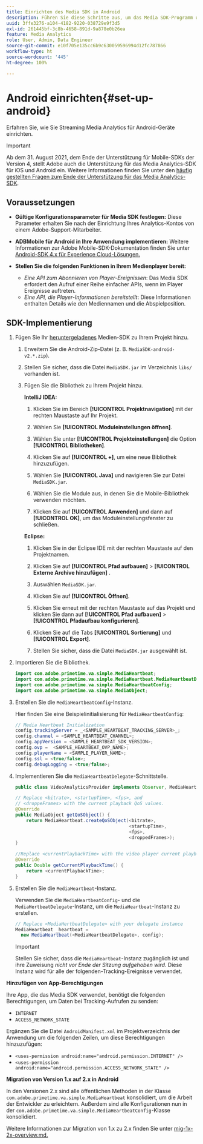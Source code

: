 ```yaml
---
title: Einrichten des Media SDK in Android
description: Führen Sie diese Schritte aus, um das Media SDK-Programm unter Android einzurichten.
uuid: 3ffe3276-a104-4182-9220-038729e9f3d5
exl-id: 261445bf-3c8b-4658-891d-9a878e0b26ea
feature: Media Analytics
role: User, Admin, Data Engineer
source-git-commit: e10f705e135cc6b9c630059596994d12fc787866
workflow-type: ht
source-wordcount: '445'
ht-degree: 100%

---
```


# Android einrichten{#set-up-android}

Erfahren Sie, wie Sie Streaming Media Analytics für Android-Geräte einrichten.

>[!IMPORTANT]
>
>Ab dem 31. August 2021, dem Ende der Unterstützung für Mobile-SDKs der Version 4, stellt Adobe auch die Unterstützung für das Media Analytics-SDK für iOS und Android ein.  Weitere Informationen finden Sie unter den [häufig gestellten Fragen zum Ende der Unterstützung für das Media Analytics-SDK](/help/sdk-implement/end-of-support-faqs.md).


## Voraussetzungen

* **Gültige Konfigurationsparameter für Media SDK festlegen:** Diese Parameter erhalten Sie nach der Einrichtung Ihres Analytics-Kontos von einem Adobe-Support-Mitarbeiter.
* **ADBMobile für Android in Ihre Anwendung implementieren:** Weitere Informationen zur Adobe Mobile-SDK-Dokumentation finden Sie unter [Android-SDK 4.x für Experience Cloud-Lösungen.](https://experienceleague.adobe.com/docs/mobile-services/android/overview.html?lang=de)

* **Stellen Sie die folgenden Funktionen in Ihrem Medienplayer bereit:**
   * *Eine API zum Abonnieren von Player-Ereignissen*: Das Media SDK erfordert den Aufruf einer Reihe einfacher APIs, wenn im Player Ereignisse auftreten.
   * *Eine API, die Player-Informationen bereitstellt*: Diese Informationen enthalten Details wie den Mediennamen und die Abspielposition.

## SDK-Implementierung

1. Fügen Sie Ihr [heruntergeladenes](/help/sdk-implement/download-sdks.md#download-2x-sdks) Medien-SDK zu Ihrem Projekt hinzu.

   1. Erweitern Sie die Android-Zip-Datei (z. B. `MediaSDK-android-v2.*.zip`).
   1. Stellen Sie sicher, dass die Datei `MediaSDK.jar` im Verzeichnis `libs/` vorhanden ist.

   1. Fügen Sie die Bibliothek zu Ihrem Projekt hinzu.

      **IntelliJ IDEA:**

      1. Klicken Sie im Bereich **[!UICONTROL Projektnavigation]** mit der rechten Maustaste auf Ihr Projekt.
      1. Wählen Sie **[!UICONTROL Moduleinstellungen öffnen]**.
      1. Wählen Sie unter **[!UICONTROL Projekteinstellungen]** die Option **[!UICONTROL Bibliotheken]**.

      1. Klicken Sie auf **[!UICONTROL +]**, um eine neue Bibliothek hinzuzufügen.
      1. Wählen Sie **[!UICONTROL Java]** und navigieren Sie zur Datei `MediaSDK.jar`.

      1. Wählen Sie die Module aus, in denen Sie die Mobile-Bibliothek verwenden möchten.
      1. Klicken Sie auf **[!UICONTROL Anwenden]** und dann auf **[!UICONTROL OK]**, um das Moduleinstellungsfenster zu schließen.

      **Eclipse:**

      1. Klicken Sie in der Eclipse IDE mit der rechten Maustaste auf den Projektnamen.
      1. Klicken Sie auf **[!UICONTROL Pfad aufbauen]** > **[!UICONTROL Externe Archive hinzufügen]** .
      1. Auswählen `MediaSDK.jar`.
      1. Klicken Sie auf **[!UICONTROL Öffnen]**.
      1. Klicken Sie erneut mit der rechten Maustaste auf das Projekt und klicken Sie dann auf  **[!UICONTROL Pfad aufbauen]** > **[!UICONTROL Pfadaufbau konfigurieren]**.
      1. Klicken Sie auf die Tabs **[!UICONTROL Sortierung]** und **[!UICONTROL Export]**.

      1. Stellen Sie sicher, dass die Datei `MediaSDK.jar` ausgewählt ist.


1. Importieren Sie die Bibliothek.

   ```java
   import com.adobe.primetime.va.simple.MediaHeartbeat;
   import com.adobe.primetime.va.simple.MediaHeartbeat.MediaHeartbeatDelegate;
   import com.adobe.primetime.va.simple.MediaHeartbeatConfig;
   import com.adobe.primetime.va.simple.MediaObject;
   ```

1. Erstellen Sie die `MediaHeartbeatConfig`-Instanz.

   Hier finden Sie eine Beispielinitialisierung für `MediaHeartbeatConfig`:

   ```java
   // Media Heartbeat Initialization
   config.trackingServer = _<SAMPLE_HEARTBEAT_TRACKING_SERVER>_;
   config.channel = <SAMPLE_HEARTBEAT_CHANNEL>;
   config.appVersion = <SAMPLE_HEARTBEAT_SDK_VERSION>;
   config.ovp =  <SAMPLE_HEARTBEAT_OVP_NAME>;
   config.playerName = <SAMPLE_PLAYER_NAME>;
   config.ssl = <true/false>;
   config.debugLogging = <true/false>;
   ```

1. Implementieren Sie die `MediaHeartbeatDelegate`-Schnittstelle.

   ```java
   public class VideoAnalyticsProvider implements Observer, MediaHeartbeatDelegate{}
   ```

   ```java
   // Replace <bitrate>, <startupTime>, <fps>, and  
   // <droppeFrames> with the current playback QoS values.  
   @Override
   public MediaObject getQoSObject() {
       return MediaHeartbeat.createQoSObject(<bitrate>,  
                                             <startupTime>,  
                                             <fps>,  
                                             <droppedFrames>);
   }
   
   //Replace <currentPlaybackTime> with the video player current playback time
   @Override
   public Double getCurrentPlaybackTime() {
       return <currentPlaybackTime>;
   }
   ```

1. Erstellen Sie die `MediaHeartbeat`-Instanz.

   Verwenden Sie die `MediaHeartbeatConfig`- und die `MediaHertbeatDelegate`-Instanz, um die `MediaHeartbeat`-Instanz zu erstellen.

   ```java
   // Replace <MediaHertbeatDelegate> with your delegate instance
   MediaHeartbeat _heartbeat =  
     new MediaHeartbeat(<MediaHeartbeatDelegate>, config);
   ```

   >[!IMPORTANT]
   >
   >Stellen Sie sicher, dass die `MediaHeartbeat`-Instanz zugänglich ist und ihre Zuweisung *nicht vor Ende der Sitzung aufgehoben wird*. Diese Instanz wird für alle der folgenden-Tracking-Ereignisse verwendet.

**Hinzufügen von App-Berechtigungen**

Ihre App, die das Media SDK verwendet, benötigt die folgenden Berechtigungen, um Daten bei Tracking-Aufrufen zu senden:

* `INTERNET`
* `ACCESS_NETWORK_STATE`

Ergänzen Sie die Datei `AndroidManifest.xml` im Projektverzeichnis der Anwendung um die folgenden Zeilen, um diese Berechtigungen hinzuzufügen:

* `<uses-permission android:name="android.permission.INTERNET" />`
* `<uses-permission android:name="android.permission.ACCESS_NETWORK_STATE" />`

**Migration von Version 1.x auf 2.x in Android**

In den Versionen 2.x sind alle öffentlichen Methoden in der Klasse `com.adobe.primetime.va.simple.MediaHeartbeat` konsolidiert, um die Arbeit der Entwickler zu erleichtern. Außerdem sind alle Konfigurationen nun in der `com.adobe.primetime.va.simple.MediaHeartbeatConfig`-Klasse konsolidiert.

Weitere Informationen zur Migration von 1.x zu 2.x finden Sie unter [mig-1x-2x-overview.md.](/help/sdk-implement/va-1x-to-2x/mig-1x-2x-overview.md)

